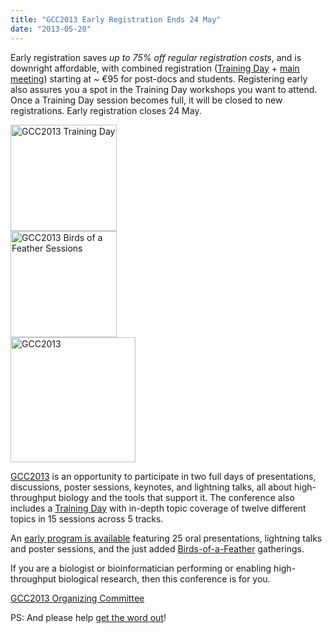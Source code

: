 ```yaml
---
title: "GCC2013 Early Registration Ends 24 May"
date: "2013-05-20"
---
```

Early registration saves *up to 75% off regular registration costs*, and is downright affordable, with combined registration ([Training Day](/src/events/gcc2013/training-day/index.md) + [main meeting](/src/events/gcc2013/program/index.md)) starting at ~ €95 for post-docs and students. Registering early also assures you a spot in the Training Day workshops you want to attend.  Once a Training Day session becomes full, it will be closed to new registrations.  Early registration closes 24 May. 

<div class='right'><a href='/src/events/gcc2013/index.md'><img src="/src/images/logos/GCC2013TrainingDayLogo300.png" alt="GCC2013 Training Day" width="170px" /></a><br />
<a href='/src/events/gcc2013/index.md'><img src="/src/images/logos/GCC2013BoFLogo.png" alt="GCC2013 Birds of a Feather Sessions" width="170px" /></a></div>
<div class='left'><a href='/src/events/gcc2013/index.md'><img src="/src/images/logos/GCC2013Logo400.png" alt="GCC2013" width="200px" /></a></div>

[GCC2013](/src/events/gcc2013/index.md) is an opportunity to participate in two full days of presentations, discussions, poster sessions, keynotes, and lightning talks, all about high-throughput biology and the tools that support it. The conference also includes a [Training Day](/src/events/gcc2013/training-day/index.md) with in-depth topic coverage of twelve different topics in 15 sessions across 5 tracks.

An [early program is available](/src/events/gcc2013/program/index.md) featuring 25 oral presentations, lightning talks and poster sessions, and the just added [Birds-of-a-Feather](/src/events/gcc2013/bof/index.md) gatherings.

If you are a biologist or bioinformatician performing or enabling high-throughput biological research, then this conference is for you.

[GCC2013 Organizing Committee](/src/events/gcc2013/organizers/index.md)

PS: And please help [get the word out](/src/events/gcc2013/promotion/index.md)!
